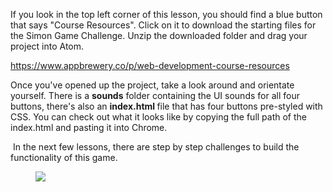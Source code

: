<p>If you look in the top left corner of this lesson, you should find a blue button that says "Course Resources". Click on it to download the starting files for the Simon Game Challenge. Unzip the downloaded folder and drag your project into Atom. </p><p><a href="https://www.appbrewery.co/p/web-development-course-resources" rel="noopener noreferrer" target="_blank">https://www.appbrewery.co/p/web-development-course-resources</a></p><p>Once you've opened up the project, take a look around and orientate yourself. There is a <strong>sounds</strong> folder containing the UI sounds for all four buttons, there's also an <strong>index.html </strong>file that has four buttons pre-styled with CSS. You can check out what it looks like by copying the full path of the index.html and pasting it into Chrome. </p><p> In the next few lessons, there are step by step challenges to build the functionality of this game. </p><figure><img src="https://udemy-images.s3.amazonaws.com:443/redactor/raw/2018-11-03_20-37-03-f8e9648fddd7236558c739afef017710.png"></figure><p><br></p>